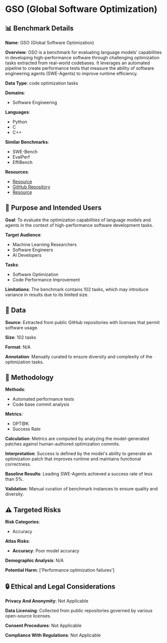 # GSO (Global Software Optimization)

## 📊 Benchmark Details

**Name**: GSO (Global Software Optimization)

**Overview**: GSO is a benchmark for evaluating language models’ capabilities in developing high-performance software through challenging optimization tasks extracted from real-world codebases. It leverages an automated pipeline to create performance tests that measure the ability of software engineering agents (SWE-Agents) to improve runtime efficiency.

**Data Type**: code optimization tasks

**Domains**:
- Software Engineering

**Languages**:
- Python
- C
- C++

**Similar Benchmarks**:
- SWE-Bench
- EvalPerf
- EffiBench

**Resources**:
- [Resource](https://gso-bench.github.io/)
- [GitHub Repository](https://github.com/gso-bench/gso)
- [Resource](https://huggingface.co/datasets/gso-bench/gso)

## 🎯 Purpose and Intended Users

**Goal**: To evaluate the optimization capabilities of language models and agents in the context of high-performance software development tasks.

**Target Audience**:
- Machine Learning Researchers
- Software Engineers
- AI Developers

**Tasks**:
- Software Optimization
- Code Performance Improvement

**Limitations**: The benchmark contains 102 tasks, which may introduce variance in results due to its limited size.

## 💾 Data

**Source**: Extracted from public GitHub repositories with licenses that permit software usage.

**Size**: 102 tasks

**Format**: N/A

**Annotation**: Manually curated to ensure diversity and complexity of the optimization tasks.

## 🔬 Methodology

**Methods**:
- Automated performance tests
- Code base commit analysis

**Metrics**:
- OPT@K
- Success Rate

**Calculation**: Metrics are computed by analyzing the model-generated patches against human-authored optimization commits.

**Interpretation**: Success is defined by the model's ability to generate an optimization patch that improves runtime and maintains functional correctness.

**Baseline Results**: Leading SWE-Agents achieved a success rate of less than 5%.

**Validation**: Manual curation of benchmark instances to ensure quality and diversity.

## ⚠️ Targeted Risks

**Risk Categories**:
- Accuracy

**Atlas Risks**:
- **Accuracy**: Poor model accuracy

**Demographic Analysis**: N/A

**Potential Harm**: ['Performance optimization failures']

## 🔒 Ethical and Legal Considerations

**Privacy And Anonymity**: Not Applicable

**Data Licensing**: Collected from public repositories governed by various open-source licenses.

**Consent Procedures**: Not Applicable

**Compliance With Regulations**: Not Applicable
